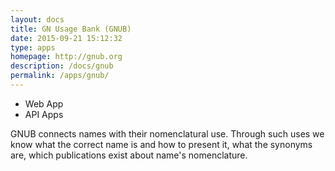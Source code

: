 ```yaml
---
layout: docs
title: GN Usage Bank (GNUB)
date: 2015-09-21 15:12:32
type: apps
homepage: http://gnub.org
description: /docs/gnub
permalink: /apps/gnub/
---
```

<div class="note application">
  <ul>
    <li>Web App</li>
    <li>API Apps</li>
  </ul>
  <p>GNUB connects names with their nomenclatural use. Through such uses we
  know what the correct name is and how to present it, what the synonyms are,
  which publications exist about name's nomenclature.</p>
</div>
